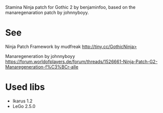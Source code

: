 Stamina Ninja patch for Gothic 2 by benjaminfoo, based on the manaregenaration patch by johnnyboyy.

# See 
Ninja Patch Framework by mudfreak
http://tiny.cc/GothicNinja>

Manaregeneration by johnnyboyy
https://forum.worldofplayers.de/forum/threads/1526661-Ninja-Patch-G2-Manaregeneration-f%C3%BCr-alle

# Used libs
- Ikarus 1.2
- LeGo 2.5.0